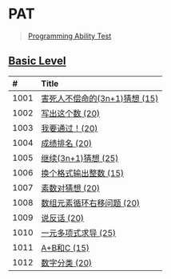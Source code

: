 # PAT
> [Programming Ability Test](https://www.patest.cn/)

## [Basic Level](https://www.patest.cn/contests/pat-b-practise)
| #    | Title                                    |
| :--- | :--------------------------------------- |
| 1001 | [害死人不偿命的(3n+1)猜想 (15)][1001]       |
| 1002 | [写出这个数 (20)][1002]                    |
| 1003 | [我要通过！(20)][1003]                     |
| 1004 | [成绩排名 (20)][1004]                      |
| 1005 | [继续(3n+1)猜想 (25)][1005]                |
| 1006 | [换个格式输出整数 (15)][1006]               |
| 1007 | [素数对猜想 (20)][1007]                    |
| 1008 | [数组元素循环右移问题 (20)][1008]            |
| 1009 | [说反话 (20)][1009]                        |
| 1010 | [一元多项式求导 (25)][1010]                 |
| 1011 | [A+B和C (15)][1011]                       |
| 1012 | [数字分类 (20)][1012]                      |

[1001]: https://github.com/taryn2016/coding/blob/master/hint/1001/README.md
[1002]: https://github.com/taryn2016/coding/blob/master/hint/1002/README.md
[1003]: https://github.com/taryn2016/coding/blob/master/hint/1003/README.md
[1004]: https://github.com/taryn2016/coding/blob/master/hint/1004/README.md
[1005]: https://github.com/taryn2016/coding/blob/master/hint/1005/README.md
[1006]: https://github.com/taryn2016/coding/blob/master/hint/1006/README.md
[1007]: https://github.com/taryn2016/coding/blob/master/hint/1007/README.md
[1008]: https://github.com/taryn2016/coding/blob/master/hint/1008/README.md
[1009]: https://github.com/taryn2016/coding/blob/master/hint/1009/README.md
[1010]: https://github.com/taryn2016/coding/blob/master/hint/1010/README.md
[1011]: https://github.com/taryn2016/coding/blob/master/hint/1011/README.md
[1012]: https://github.com/taryn2016/coding/blob/master/hint/1012/README.md
